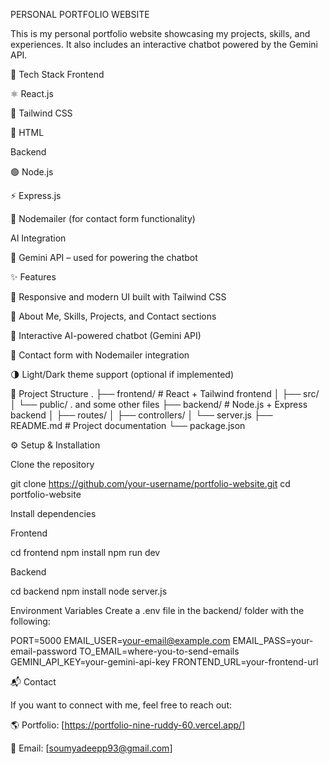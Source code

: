 PERSONAL PORTFOLIO WEBSITE

This is my personal portfolio website showcasing my projects, skills, and experiences. It also includes an interactive chatbot powered by the Gemini API.

🚀 Tech Stack
Frontend

⚛️ React.js

🎨 Tailwind CSS

📄 HTML

Backend

🟢 Node.js

⚡ Express.js

📧 Nodemailer (for contact form functionality)

AI Integration

🤖 Gemini API – used for powering the chatbot

✨ Features

📌 Responsive and modern UI built with Tailwind CSS

👤 About Me, Skills, Projects, and Contact sections

💬 Interactive AI-powered chatbot (Gemini API)

📧 Contact form with Nodemailer integration

🌗 Light/Dark theme support (optional if implemented)

📂 Project Structure
.
├── frontend/           # React + Tailwind frontend
│   ├── src/
│   └── public/
. and some other files
├── backend/            # Node.js + Express backend
│   ├── routes/
│   ├── controllers/
│   └── server.js
├── README.md           # Project documentation
└── package.json

⚙️ Setup & Installation

Clone the repository

git clone https://github.com/your-username/portfolio-website.git
cd portfolio-website


Install dependencies

Frontend

cd frontend
npm install
npm run dev


Backend

cd backend
npm install
node server.js


Environment Variables
Create a .env file in the backend/ folder with the following:

PORT=5000
EMAIL_USER=your-email@example.com
EMAIL_PASS=your-email-password
TO_EMAIL=where-you-to-send-emails
GEMINI_API_KEY=your-gemini-api-key
FRONTEND_URL=your-frontend-url

📬 Contact

If you want to connect with me, feel free to reach out:

🌎 Portfolio: [https://portfolio-nine-ruddy-60.vercel.app/]

📧 Email: [soumyadeepp93@gmail.com]
